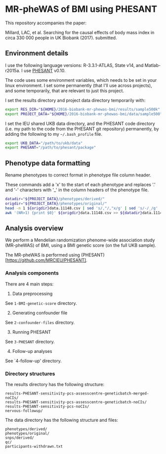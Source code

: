 
# MR-pheWAS of BMI using PHESANT

This repository accompanies the paper:

Millard, LAC, et al. Searching for the causal effects of body mass index in circa 330 000 people in UK Biobank (2017). submitted.

## Environment details

I use the following language versions: R-3.3.1-ATLAS, State v14, and Matlab-r2015a. I use [PHESANT](https://github.com/MRCIEU/PHESANT) v0.10.

The code uses some environment variables, which needs to be set in your linux environment. I set some permanently (that I'll use across projects), and some temporarily, that are relevant to just this project.

I set the results directory and project data directory temporarily with:
```bash
export RES_DIR="${HOME}/2016-biobank-mr-phewas-bmi/results/sample500k"
export PROJECT_DATA="${HOME}/2016-biobank-mr-phewas-bmi/data/sample500"
```

I set the IEU shared UKB data directory, and the PHESANT code directory (i.e. my path to the code from the PHESANT git repository) permanently, by adding the following to my `~/.bash_profile` file.

```bash
export UKB_DATA="/path/to/ukb/data"
export PHESANT="/path/to/phesant/package"
```


## Phenotype data formatting

Rename phenotypes to correct format in phenotype file column header.

These commands add a 'x' to the start of each phenotype and replaces '.' and '-' characters with '_' in the column headers of the phenotype file.

```bash
datadir="${PROJECT_DATA}/phenotypes/derived/"
origdir="${PROJECT_DATA}/phenotypes/original/"
head -n 1 ${origdir}data.11148.csv | sed 's/,"/,"x/g' | sed 's/-/_/g' | sed 's/\./_/g' > ${datadir}data.11148-phesant_header.csv
awk '(NR>1) {print $0}' ${origdir}data.11148.csv >> ${datadir}data.11148-phesant_header.csv
```



## Analysis overview

We perform a Mendelian randomization phenome-wide association study (MR-pheWAS) of BMI, using a BMI genetic score (on the full UKB sample).

The MR-pheWAS is performed using (PHESANT)[https://github.com/MRCIEU/PHESANT].


### Analysis components

There are 4 main steps:

1. Data preprocessing

See `1-BMI-genetic-score` directory.

2. Generating confounder file

See `2-confounder-files` directory.

3. Running PHESANT

See `3-PHESANT` directory.

4. Follow-up analyses

See `4-follow-up' directory.


### Directory structures

The results directory has the following structure:

```
results-PHESANT-sensitivity-pcs-assesscentre-geneticbatch-merged-noCIs/
results-PHESANT-sensitivity-pcs-assesscentre-geneticbatch-noCIs/
results-PHESANT-sensitivity-pcs-noCIs/
nervous-followup/
```

The data directory has the following structure and files:

```
phenotypes/derived/
phenotypes/original/
snps/derived/
qc/
participants-withdrawn.txt
```


